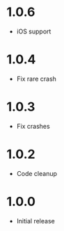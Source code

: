 # 1.0.6
- iOS support

# 1.0.4
- Fix rare crash

# 1.0.3
- Fix crashes

# 1.0.2
- Code cleanup

# 1.0.0
- Initial release
